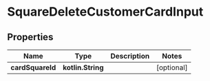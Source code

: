 
# SquareDeleteCustomerCardInput

## Properties
Name | Type | Description | Notes
------------ | ------------- | ------------- | -------------
**cardSquareId** | **kotlin.String** |  |  [optional]




